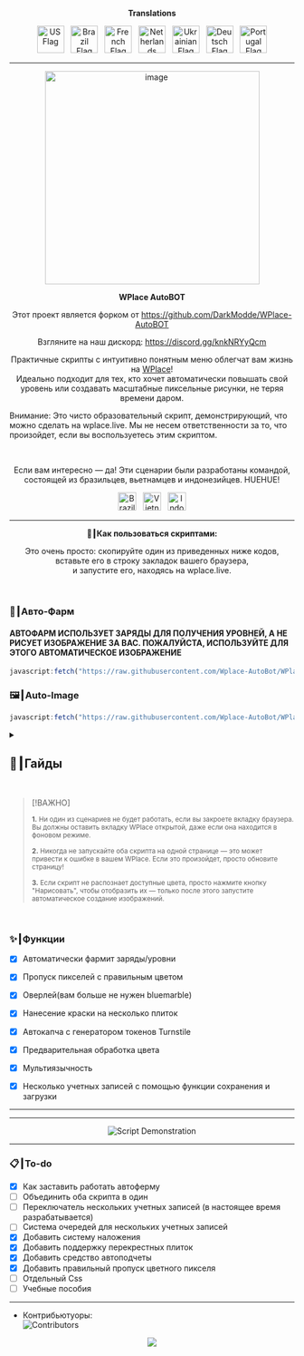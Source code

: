 <p align="center"><strong>Translations</strong></p>
<p align="center">
    <a href="README.md"><img src="https://flagcdn.com/256x192/us.png" width="48" alt="US Flag"></a>
  &nbsp;
    <a href="ES.md"><img src="https://flagcdn.com/256x192/br.png" width="48" alt="Brazil Flag"></a>
  &nbsp;
    <a href="FR.md"><img src="https://flagcdn.com/256x192/fr.png" width="48" alt="French Flag"></a>
  &nbsp;
    <a href="NL.md"><img src="https://flagcdn.com/256x192/nl.png" width="48" alt="Netherlands Flag"></a>
  &nbsp;
    <a href="UK.md"><img src="https://flagcdn.com/256x192/ua.png" width="48" alt="Ukrainian Flag"></a>
  &nbsp;
    <a href="DE.md"><img src="https://flagcdn.com/256x192/de.png" width="48" alt="Deutsch Flag"></a>
  &nbsp;
    <a href="PT.md"><img src="https://flagcdn.com/256x192/pt.png" width="48" alt="Portugal Flag"></a>
</p>

---

<p align="center">
  <img width="379" height="376" alt="image" src="https://github.com/user-attachments/assets/c14ef2b5-e104-4526-9b17-23cb2abc9efe" />
</p>

<p align="center"><strong>WPlace AutoBOT</strong></p>
<p align="center">
  Этот проект является форком от <a href="https://github.com/DarkModde/WPlace-AutoBOT" target="_blank">https://github.com/DarkModde/WPlace-AutoBOT</a>
<p align="center">
  Взгляните на наш дискорд: <a href="https://discord.gg/knkNRYyQcm" target="_blank">https://discord.gg/knkNRYyQcm</a>
</p>
<p align="center">
  Практичные скрипты с интуитивно понятным меню облегчат вам жизнь на <a href="https://wplace.live" target="_blank">WPlace</a>!<br>
  Идеально подходит для тех, кто хочет автоматически повышать свой уровень или создавать масштабные пиксельные рисунки, не теряя времени даром.
  
  Внимание: Это чисто образовательный скрипт, демонстрирующий, что можно сделать на wplace.live. Мы не несем ответственности за то, что произойдет, если вы воспользуетесь этим скриптом.
</p>

<br>

<p align="center">
  Если вам интересно — да! Эти сценарии были разработаны командой, состоящей из бразильцев, вьетнамцев и индонезийцев. HUEHUE!</strong></sub>
  <p align="center">
  <img src="https://cdn.jsdelivr.net/gh/hjnilsson/country-flags/svg/br.svg" alt="Brazil" width="32"/>
  &nbsp;
  <img src="https://cdn.jsdelivr.net/gh/hjnilsson/country-flags/svg/vn.svg" alt="Vietnam" width="32"/>
  &nbsp;
  <img src="https://cdn.jsdelivr.net/gh/hjnilsson/country-flags/svg/id.svg" alt="Indonesia" width="32"/>
</p>
</p>

---

<p align="center"><strong>🚀┃Как пользоваться скриптами:</strong></p>

<p align="center">
  Это очень просто: скопируйте один из приведенных ниже кодов, вставьте его в строку закладок вашего браузера,<br>
  и запустите его, находясь на wplace.live.
</p>

<br>

### 🎯┃Авто-Фарм
#### АВТОФАРМ ИСПОЛЬЗУЕТ ЗАРЯДЫ ДЛЯ ПОЛУЧЕНИЯ УРОВНЕЙ, А НЕ РИСУЕТ ИЗОБРАЖЕНИЕ ЗА ВАС. ПОЖАЛУЙСТА, ИСПОЛЬЗУЙТЕ ДЛЯ ЭТОГО АВТОМАТИЧЕСКОЕ ИЗОБРАЖЕНИЕ
```js
javascript:fetch("https://raw.githubusercontent.com/Wplace-AutoBot/WPlace-AutoBOT/refs/heads/main/Auto-Farm.js").then(t=>t.text()).then(eval);
```

### 🖼️┃Auto-Image

```js
javascript:fetch("https://raw.githubusercontent.com/Wplace-AutoBot/WPlace-AutoBOT/refs/heads/main/Auto-Image.js").then(t=>t.text()).then(eval);
```

<details>
  <summary><h2>📖┃Гайды</h2></summary>

---

![Часть 1](https://i.imgur.com/yneG5if.png)

---

![Часть 2](https://i.imgur.com/ZRpU0wZ.png)

---

![Часть 3](https://i.imgur.com/lfjfcEw.png)

</details>


<br>

> [!ВАЖНО]
> <p><sub><strong>1.</strong> Ни один из сценариев не будет работать, если вы закроете вкладку браузера. Вы должны оставить вкладку WPlace открытой, даже если она находится в фоновом режиме.</sub></p>
> <p><sub><strong>2.</strong> Никогда не запускайте оба скрипта на одной странице — это может привести к ошибке в вашем WPlace. Если это произойдет, просто обновите страницу!</sub></p>
> <p><sub><strong>3.</strong> Если скрипт не распознает доступные цвета, просто нажмите кнопку "Нарисовать", чтобы отобразить их — только после этого запустите автоматическое создание изображений.</sub></p>

<br>

### ✨┃Функции

- [x] Автоматически фармит заряды/уровни
- [x] Пропуск пикселей с правильным цветом
- [x] Оверлей(вам больше не нужен bluemarble)
- [x] Нанесение краски на несколько плиток
- [x] Автокапча с генератором токенов Turnstile
- [x] Предварительная обработка цвета
- [x] Мультиязычность
- [x] Несколько учетных записей с помощью функции сохранения и загрузки


---


---

<p align="center">
  <img src="https://i.imgur.com/lyNQUsY.png" alt="Script Demonstration"/>
</p>

---

### 📋┃To-do

- [x] Как заставить работать автоферму
- [ ] Объединить оба скрипта в один
- [ ] Переключатель нескольких учетных записей (в настоящее время разрабатывается)
- [ ] Система очередей для нескольких учетных записей
- [x] Добавить систему наложения
- [x] Добавить поддержку перекрестных плиток
- [x] Добавить средство автоподчеты
- [x] Добавить правильный пропуск цветного пикселя
- [ ] Отдельный Css
- [ ] Учебные пособия

---

- Контрибьютуоры:  
  <img src="https://contrib.rocks/image?repo=Wplace-AutoBot/WPlace-AutoBOT" alt="Contributors" />


<p align="center">
  <a href="#"><img src="https://komarev.com/ghpvc/?username=WPlace-AutoBOT&style=for-the-badge&label=Views:&color=gray"/></a>
</p>
